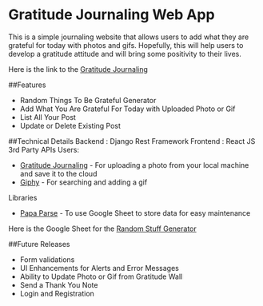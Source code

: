 # Gratitude Journaling Web App 

This is a simple journaling website that allows users to add what they are grateful for today with photos and gifs. Hopefully, this will help users to develop a gratitude attitude and will bring some positivity to their lives. 

Here is the link to the [Gratitude Journaling](http://3.90.85.158/)

##Features 
- Random Things To Be Grateful Generator 
- Add What You Are Grateful For Today with Uploaded Photo or Gif
- List All Your Post 
- Update or Delete Existing Post 


##Technical Details 
Backend : Django Rest Framework
Frontend : React JS
3rd Party APIs Users: 
 - [Gratitude Journaling](https://cloudinary.com/) -  For uploading a photo from your local machine and save it to the cloud 
 - [Giphy](https://developers.giphy.com/docs/api/) - For searching and adding a gif

Libraries 
- [Papa Parse](https://www.papaparse.com/docs) - To use Google Sheet to store data for easy maintenance 

Here is the Google Sheet for the [Random Stuff Generator](https://docs.google.com/spreadsheets/d/1bkGJYdeAwqTpelHbogrj7uPVuIg9vPM-bMVQxnaNeSM/edit#gid=0)

##Future Releases 
- Form validations 
- UI Enhancements for Alerts and Error Messages 
- Ability to Update Photo or Gif from Gratitude Wall 
- Send a Thank You Note
- Login and Registration